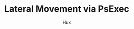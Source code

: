 ---
layout: post
title: "Lateral Movement via PsExec"
author: "Hux"
catalog: true
header-img: "img/lateral_movement_image.jpg"
header-mask: 0.4
tags:
  - Lateral Movement
  - Metasploit
---